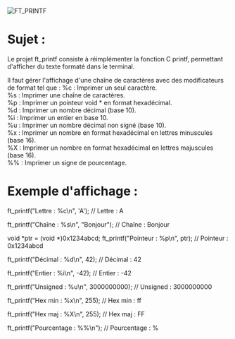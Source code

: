 ![FT_PRINTF](https://github.com/user-attachments/assets/05be681d-d5c3-4edc-adaf-ca76656be458)

# Sujet :
Le projet ft_printf consiste à réimplémenter la fonction C printf, permettant d'afficher du texte formaté dans le terminal.

Il faut gérer l'affichage d'une chaîne de caractères avec des modificateurs de format tel que :
%c : Imprimer un seul caractère. <br>
%s : Imprimer une chaîne de caractères. <br>
%p : Imprimer un pointeur void * en format hexadécimal. <br>
%d : Imprimer un nombre décimal (base 10). <br>
%i : Imprimer un entier en base 10. <br>
%u : Imprimer un nombre décimal non signé (base 10). <br>
%x : Imprimer un nombre en format hexadécimal en lettres minuscules (base 16). <br>
%X : Imprimer un nombre en format hexadécimal en lettres majuscules (base 16). <br>
%% : Imprimer un signe de pourcentage. <br>

# Exemple d'affichage :
ft_printf("Lettre : %c\n", 'A'); // Lettre : A

ft_printf("Chaîne : %s\n", "Bonjour"); // Chaîne : Bonjour

void *ptr = (void *)0x1234abcd;
ft_printf("Pointeur : %p\n", ptr); // Pointeur : 0x1234abcd

ft_printf("Décimal : %d\n", 42); // Décimal : 42

ft_printf("Entier : %i\n", -42); // Entier : -42

ft_printf("Unsigned : %u\n", 3000000000); // Unsigned : 3000000000

ft_printf("Hex min : %x\n", 255); // Hex min : ff

ft_printf("Hex maj : %X\n", 255); // Hex maj : FF

ft_printf("Pourcentage : %%\n"); // Pourcentage : %
